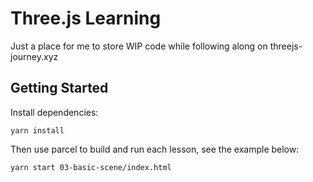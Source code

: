 # Three.js Learning

Just a place for me to store WIP code while following along on threejs-journey.xyz

## Getting Started

Install dependencies:

```
yarn install
```

Then use parcel to build and run each lesson, see the example below:

```
yarn start 03-basic-scene/index.html
```
